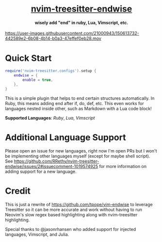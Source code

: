 <h1 align="center">
  <a href="https://github.com/RRethy/nvim-treesitter-endwise">nvim-treesitter-endwise</a>
</h1>

<h4 align="center">wisely add "end" in ruby, Lua, Vimscript, etc.</h4>

https://user-images.githubusercontent.com/21000943/150613732-442589e2-6b08-4b14-b0a3-47effef0eb28.mov

# Quick Start

```lua
require('nvim-treesitter.configs').setup {
    endwise = {
        enable = true,
    },
}
```

This is a simple plugin that helps to end certain structures automatically. In Ruby, this means adding end after if, do, def, etc. This even works for languages nested inside other, such as Markdown with a Lua code block!

**Supported Languages**: *Ruby*, *Lua*, *Vimscript*

# Additional Language Support

Please open an issue for new languages, right now I'm open PRs but I won't be implementing other languages myself (except for maybe shell script). See https://github.com/RRethy/nvim-treesitter-endwise/issues/2#issuecomment-1019574925 for more information on adding support for a new language.

# Credit

This is just a rewrite of https://github.com/tpope/vim-endwise to leverage Treesitter so it can be more accurate and work without having to run Neovim's slow regex based highlighting along with nvim-treesitter highlighting.

Special thanks to @jasonrhansen who added support for injected languages, Vimscript, and Julia.
